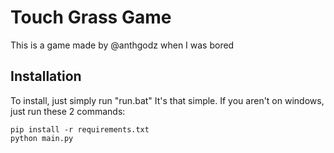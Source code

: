 # Touch Grass Game
This is a game made by @anthgodz when I was bored
## Installation
To install, just simply run "run.bat" It's that simple.
If you aren't on windows, just run these 2 commands:
```
pip install -r requirements.txt
python main.py
```
